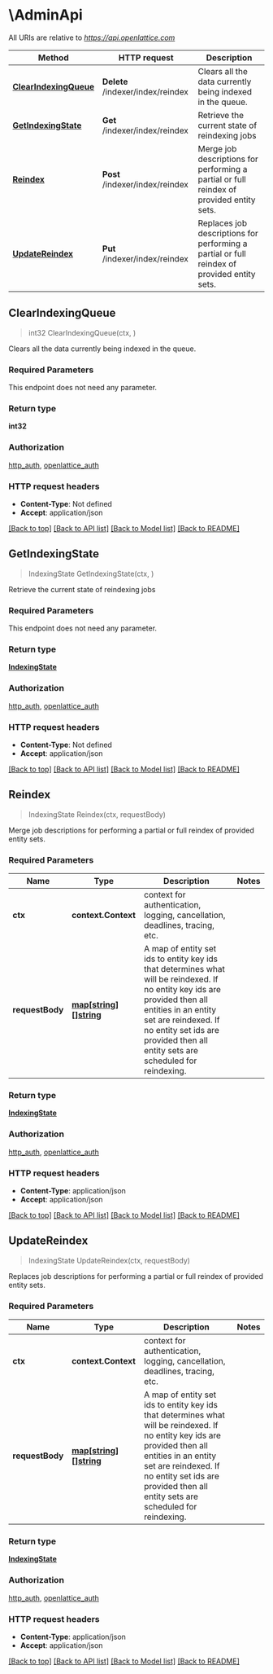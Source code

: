 # \AdminApi

All URIs are relative to *https://api.openlattice.com*

Method | HTTP request | Description
------------- | ------------- | -------------
[**ClearIndexingQueue**](AdminApi.md#ClearIndexingQueue) | **Delete** /indexer/index/reindex | Clears all the data currently being indexed in the queue.
[**GetIndexingState**](AdminApi.md#GetIndexingState) | **Get** /indexer/index/reindex | Retrieve the current state of reindexing jobs
[**Reindex**](AdminApi.md#Reindex) | **Post** /indexer/index/reindex | Merge job descriptions for performing a partial or full reindex of provided entity sets.
[**UpdateReindex**](AdminApi.md#UpdateReindex) | **Put** /indexer/index/reindex | Replaces job descriptions for performing a partial or full reindex of provided entity sets.



## ClearIndexingQueue

> int32 ClearIndexingQueue(ctx, )

Clears all the data currently being indexed in the queue.

### Required Parameters

This endpoint does not need any parameter.

### Return type

**int32**

### Authorization

[http_auth](../README.md#http_auth), [openlattice_auth](../README.md#openlattice_auth)

### HTTP request headers

- **Content-Type**: Not defined
- **Accept**: application/json

[[Back to top]](#) [[Back to API list]](../README.md#documentation-for-api-endpoints)
[[Back to Model list]](../README.md#documentation-for-models)
[[Back to README]](../README.md)


## GetIndexingState

> IndexingState GetIndexingState(ctx, )

Retrieve the current state of reindexing jobs

### Required Parameters

This endpoint does not need any parameter.

### Return type

[**IndexingState**](IndexingState.md)

### Authorization

[http_auth](../README.md#http_auth), [openlattice_auth](../README.md#openlattice_auth)

### HTTP request headers

- **Content-Type**: Not defined
- **Accept**: application/json

[[Back to top]](#) [[Back to API list]](../README.md#documentation-for-api-endpoints)
[[Back to Model list]](../README.md#documentation-for-models)
[[Back to README]](../README.md)


## Reindex

> IndexingState Reindex(ctx, requestBody)

Merge job descriptions for performing a partial or full reindex of provided entity sets.

### Required Parameters


Name | Type | Description  | Notes
------------- | ------------- | ------------- | -------------
**ctx** | **context.Context** | context for authentication, logging, cancellation, deadlines, tracing, etc.
**requestBody** | [**map[string][]string**](array.md)| A map of entity set ids to entity key ids that determines what will be reindexed. If no entity key ids are provided then all entities in an entity set are reindexed. If no entity set ids are provided then all entity sets are scheduled for reindexing. | 

### Return type

[**IndexingState**](IndexingState.md)

### Authorization

[http_auth](../README.md#http_auth), [openlattice_auth](../README.md#openlattice_auth)

### HTTP request headers

- **Content-Type**: application/json
- **Accept**: application/json

[[Back to top]](#) [[Back to API list]](../README.md#documentation-for-api-endpoints)
[[Back to Model list]](../README.md#documentation-for-models)
[[Back to README]](../README.md)


## UpdateReindex

> IndexingState UpdateReindex(ctx, requestBody)

Replaces job descriptions for performing a partial or full reindex of provided entity sets.

### Required Parameters


Name | Type | Description  | Notes
------------- | ------------- | ------------- | -------------
**ctx** | **context.Context** | context for authentication, logging, cancellation, deadlines, tracing, etc.
**requestBody** | [**map[string][]string**](array.md)| A map of entity set ids to entity key ids that determines what will be reindexed. If no entity key ids are provided then all entities in an entity set are reindexed. If no entity set ids are provided then all entity sets are scheduled for reindexing. | 

### Return type

[**IndexingState**](IndexingState.md)

### Authorization

[http_auth](../README.md#http_auth), [openlattice_auth](../README.md#openlattice_auth)

### HTTP request headers

- **Content-Type**: application/json
- **Accept**: application/json

[[Back to top]](#) [[Back to API list]](../README.md#documentation-for-api-endpoints)
[[Back to Model list]](../README.md#documentation-for-models)
[[Back to README]](../README.md)

